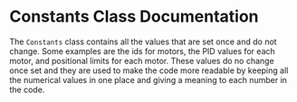 # Constants Class Documentation

The `Constants` class contains all the values that are set once and do not change. Some examples are the ids for motors, the PID values for each motor, and positional limits for each motor. These values do no change once set and they are used to make the code more readable by keeping all the numerical values in one place and giving a meaning to each number in the code. 